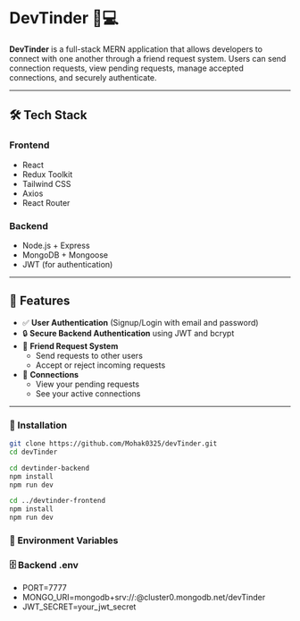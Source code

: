 # DevTinder 👥💻

**DevTinder** is a full-stack MERN application that allows developers to connect with one another through a friend request system. Users can send connection requests, view pending requests, manage accepted connections, and securely authenticate.

---

## 🛠️ Tech Stack

### Frontend
- React
- Redux Toolkit
- Tailwind CSS
- Axios
- React Router

### Backend
- Node.js + Express
- MongoDB + Mongoose
- JWT (for authentication)

---


## 🚀 Features

- ✅ **User Authentication** (Signup/Login with email and password)
- 🔒 **Secure Backend Authentication** using JWT and bcrypt
- 📩 **Friend Request System**
  - Send requests to other users
  - Accept or reject incoming requests
- 👥 **Connections**
  - View your pending requests
  - See your active connections

---
### 🔧 Installation

```bash
git clone https://github.com/Mohak0325/devTinder.git
cd devTinder
```

```bash
cd devtinder-backend
npm install
npm run dev
```

```bash
cd ../devtinder-frontend
npm install
npm run dev
```

### 🔐 Environment Variables

### 🗄️ Backend .env

- PORT=7777
- MONGO_URI=mongodb+srv://<username>:<password>@cluster0.mongodb.net/devTinder
- JWT_SECRET=your_jwt_secret
